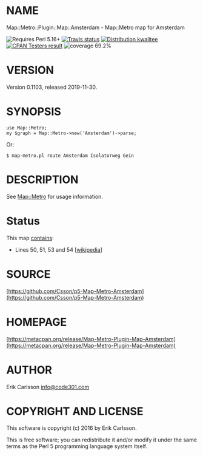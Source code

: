 # NAME

Map::Metro::Plugin::Map::Amsterdam - Map::Metro map for Amsterdam

<div>
    <p>
    <img src="https://img.shields.io/badge/perl-5.16+-blue.svg" alt="Requires Perl 5.16+" />
    <a href="https://travis-ci.org/Csson/p5-Map-Metro-Amsterdam"><img src="https://api.travis-ci.org/Csson/p5-Map-Metro-Amsterdam.svg?branch=master" alt="Travis status" /></a>
    <a href="http://cpants.cpanauthors.org/release/CSSON/Map-Metro-Plugin-Map-Amsterdam-0.1103"><img src="http://badgedepot.code301.com/badge/kwalitee/CSSON/Map-Metro-Plugin-Map-Amsterdam/0.1103" alt="Distribution kwalitee" /></a>
    <a href="http://matrix.cpantesters.org/?dist=Map-Metro-Plugin-Map-Amsterdam%200.1103"><img src="http://badgedepot.code301.com/badge/cpantesters/Map-Metro-Plugin-Map-Amsterdam/0.1103" alt="CPAN Testers result" /></a>
    <img src="https://img.shields.io/badge/coverage-69.2%-red.svg" alt="coverage 69.2%" />
    </p>
</div>

# VERSION

Version 0.1103, released 2019-11-30.

# SYNOPSIS

    use Map::Metro;
    my $graph = Map::Metro->new('Amsterdam')->parse;

Or:

    $ map-metro.pl route Amsterdam Isolatorweg Gein

# DESCRIPTION

See [Map::Metro](https://metacpan.org/pod/Map::Metro) for usage information.

# Status

This map [contains](https://metacpan.org/pod/Map::Metro::Plugin::Map::Amsterdam::Lines):

- Lines 50, 51, 53 and 54 \[[wikipedia](https://en.wikipedia.org/wiki/Amsterdam_metro)\]

# SOURCE

[https://github.com/Csson/p5-Map-Metro-Amsterdam](https://github.com/Csson/p5-Map-Metro-Amsterdam)

# HOMEPAGE

[https://metacpan.org/release/Map-Metro-Plugin-Map-Amsterdam](https://metacpan.org/release/Map-Metro-Plugin-Map-Amsterdam)

# AUTHOR

Erik Carlsson <info@code301.com>

# COPYRIGHT AND LICENSE

This software is copyright (c) 2016 by Erik Carlsson.

This is free software; you can redistribute it and/or modify it under
the same terms as the Perl 5 programming language system itself.
